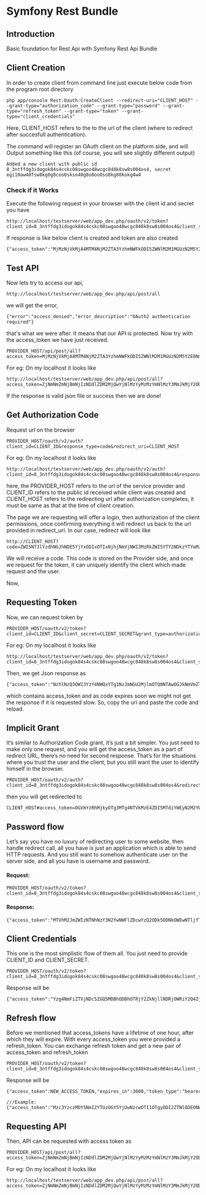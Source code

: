 # Symfony Rest Bundle

## Introduction
Basic foundation for Rest Api with Symfony Rest Api Bundle

## Client Creation
In order to create client from command line just execute below code from the program root directory

```
php app/console Rest:Oauth:CreateClient --redirect-uri="CLIENT_HOST" --grant-type="authorization_code" --grant-type="password" --grant-type="refresh_token" --grant-type="token" --grant-type="client_credentials"
```
Here, CLIENT_HOST refers to the to the url of the client (where to redirect after succesfull authentication).

The command will register an OAuth client on the platform side, and will Output something like this (of course, you will see slightly different output)

```
Added a new client with public id 8_3ntffdg3idogok84s4cskc08swgoo48wcgc848k8sw8s004os4, secret egi10aw40fsw8kg0g8coo0skso40g8o8oo0so8kg80kokg4w4
```

### Check if it Works
Execute the following request in your browser with the client id and secret you have
```
http://localhost/testserver/web/app_dev.php/oauth/v2/token?client_id=8_3ntffdg3idogok84s4cskc08swgoo48wcgc848k8sw8s004os4&client_secret=egi10aw40fsw8kg0g8coo0skso40g8o8oo0so8kg80kokg4w4&grant_type=client_credentials

```

If response is like below client is created and token are also created
```
{"access_token":"MjMzNjVkMjA4MTM4NjM2ZTA3YzhmNWFkODI5ZWNlM2M1MGUzN2M5Y2E0NmZmZWQ3YmY1NzNhM2ExMmM0MzBjOA","expires_in":3600,"token_type":"bearer","scope":null}
```

## Test API
Now lets try to access our api,
```
http://localhost/testserver/web/app_dev.php/api/post/all
```
we will get the error, 
```
{"error":"access_denied","error_description":"OAuth2 authentication required"}
```
that's what we were after. It means that our API is protected. Now try with the access_token we have just received.
```
PROVIDER_HOST/api/post/all?access_token=MjMzNjVkMjA4MTM4NjM2ZTA3YzhmNWFkODI5ZWNlM2M1MGUzN2M5Y2E0NmZmZWQ3YmY1NzNhM2ExMmM0MzBjOA
```
For eg: On my localhost it looks like
```
http://localhost/testserver/web/app_dev.php/api/post/all?access_token=ZjNmNmZmNjBmNjIzNDdlZDM2MjQwYjNlMzYyMzMzYmNlMzY3MmJkMjY2ODVhMTA5ZjY4YTE1YWU1MzIxZWU3MA&expires_in=3600&token_type=bearer
```
If the response is valid json file or success then we are done!

## Get Authorization Code
Request url on the browser
```
PROVIDER_HOST/oauth/v2/auth?client_id=CLIENT_ID&response_type=code&redirect_uri=CLIENT_HOST
```
For eg: On my localhost it looks like
```
http://localhost/testserver/web/app_dev.php/oauth/v2/auth?client_id=8_3ntffdg3idogok84s4cskc08swgoo48wcgc848k8sw8s004os4&response_type=code&redirect_uri=CLIENT_HOST
```
here, the PROVIDER_HOST refers to the url of the service provider and 
CLIENT_ID refers to the public id received while client was created and
CLIENT_HOST refers to the redirecting url after authorization completes, it must be same as that at the time of client creation.

The page we are requesting will offer a login, then authorization of the client permissions, once confirming everything it will redirect us back to the url provided in redirect_url. In our case, redirect will look like
```
http://CLIENT_HOST?code=ZWI5NTJlYzdhNGJhNDE5YjYxODIxOTIxNjhjNmVjNWI3MzRkZWI5YTY2NDkzYTYwMzJmNTg1NTEyOGIxMzQwOQ
```
We will receive a code. This code is stored on the Provider side, and once we request for the token, it can uniquely identify the client which made request and the user.

Now,
## Requesting Token
Now, we can request token by 
```
PROVIDER_HOST/oauth/v2/token?client_id=CLIENT_ID&client_secret=CLIENT_SECRET&grant_type=authorization_code&redirect_uri=CLIENT_HOST&code=CODE
```
For eg: On my localhost it looks like
```
http://localhost/testserver/web/app_dev.php/oauth/v2/token?client_id=8_3ntffdg3idogok84s4cskc08swgoo48wcgc848k8sw8s004os4&client_secret=egi10aw40fsw8kg0g8coo0skso40g8o8oo0so8kg80kokg4w4&grant_type=authorization_code&redirect_uri=CLIENT_HOST&code=ZWI5NTJlYzdhNGJhNDE5YjYxODIxOTIxNjhjNmVjNWI3MzRkZWI5YTY2NDkzYTYwMzJmNTg1NTEyOGIxMzQwOQ
```

Then, we get Json response as 
```
{"access_token":"NzhlNzQ3OWI3YzY4NWQxYTg1NzJmNGU2MjlmOTQ0NTAwOGJkNmVmZTNkYjc3MjMxZjU3ZTAxMWE3OTE0YWVlOA","expires_in":3600,"token_type":"bearer","scope":null,"refresh_token":"ZDAwMmFjOGM5NjM2ZTZiNzcxMTQwYzBhN2Q1ZDAxMjVlZmJiMDY2NzNlNWZiOWQ0ZjYyYTg4Yjg5MzcxOGJjOA"}
```
which contains access_token and as code expires soon we might not get the response if it is requested slow. So, copy the uri and paste the code and reload.

## Implicit Grant
It’s similar to Authorization Code grant, it’s just a bit simpler. You just need to make only one request, and you will get the access_token as a part of redirect URL, there’s no need for second response. That’s for the situations where you trust the user and the client, but you still want the user to identify himself in the browser.
```
PROVIDER_HOST/oauth/v2/auth?client_id=8_3ntffdg3idogok84s4cskc08swgoo48wcgc848k8sw8s004os4&redirect_uri=CLIENT_HOST&response_type=token
```
then you will get redirected to
```
CLIENT_HOST#access_token=OGVmYzRhMjkyOTg3MTg4NTVkMzE4ZDI5MTdiYWEyN2M2YWM1MjQ0MjcxMTc0Yjc4MmMzNzc0NjVlYzcyYmNhOA&expires_in=3600&token_type=bearer
```

## Password flow
Let’s say you have no luxury of redirecting user to some website, then handle redirect call, all you have is just an application which is able to send HTTP requests. And you still want to somehow authenticate user on the server side, and all you have is username and password.

#### Request:
```
PROVIDER_HOST/oauth/v2/token?client_id=8_3ntffdg3idogok84s4cskc08swgoo48wcgc848k8sw8s004os4&client_secret=egi10aw40fsw8kg0g8coo0skso40g8o8oo0so8kg80kokg4w4&grant_type=password&username=USER_USERNAME&password=USER_PASSWORD
```
#### Response:
```
{"access_token":"MTVhM2JmZWIzNTNhNzY3N2YwNWFlZDcwYzQ2ODk5ODNkOWEwNTljYTRkNjQwNTBlZWEwYzc5MjMzOTVhNjVlZQ","expires_in":3600,"token_type":"bearer","scope":null,"refresh_token":"ZDQxM2Q1YjU2OTNlZjVjOTU0YTk0M2U2NmRkY2Y0NzlkMjQ3MDY3Y2Q2YmM0ODE2MTA0MzhiY2YyYjYzNjU3Mw"}
```

## Client Credentials
This one is the most simplistic flow of them all. You just need to provide CLIENT_ID and CLIENT_SECRET.
```
PROVIDER_HOST/oauth/v2/token?client_id=8_3ntffdg3idogok84s4cskc08swgoo48wcgc848k8sw8s004os4&client_secret=egi10aw40fsw8kg0g8coo0skso40g8o8oo0so8kg80kokg4w4&grant_type=client_credentials
```
Response will be
```
{"access_token":"Yzg4NmFiZTVjNDc5ZGQ5MDBhODBhOTRjY2ZkNjllNDRjOWRiY2Q4ZjJiNDVjMTY5ZGExNTdkNDRhNjIxMTdlYw","expires_in":3600,"token_type":"bearer","scope":null}
```

## Refresh flow
Before we mentioned that access_tokens have a lifetime of one hour, after which they will expire. With every access_token you were provided a refresh_token. You can exchange refresh token and get a new pair of access_token and refresh_token
```
PROVIDER_HOST/oauth/v2/token?client_id=8_3ntffdg3idogok84s4cskc08swgoo48wcgc848k8sw8s004os4&client_secret=egi10aw40fsw8kg0g8coo0skso40g8o8oo0so8kg80kokg4w4&grant_type=refresh_token&refresh_token=ZDQxM2Q1YjU2OTNlZjVjOTU0YTk0M2U2NmRkY2Y0NzlkMjQ3MDY3Y2Q2YmM0ODE2MTA0MzhiY2YyYjYzNjU3Mw
```
Response will be
```
{"access_token":NEW_ACCESS_TOKEN,"expires_in":3600,"token_type":"bearer","scope":"user","refresh_token":"NEW_REFRESH_TOKEN"}

///Example:
{"access_token":"Mzc3YzczMDY5NmI2YTUzOGY5YjUwNzcwOTI1OTgyODI2ZTNlODE0NWM4OTM1NDdkNjgxMmYwNWQ2MGMyNGViNg","expires_in":3600,"token_type":"bearer","scope":null,"refresh_token":"NjIxOWMzY2FmNWRhYmM0ZGVhZjVkNThjNGQ1MTM3NjQzNzc5MjYxY2JjZWI1ZjMyYTdmMDBiMDFjMjQ1NDQ3OQ"}
```

## Requesting API
Then, API can be requested with access token as
```
PROVIDER_HOST/api/post/all?access_token=ZjNmNmZmNjBmNjIzNDdlZDM2MjQwYjNlMzYyMzMzYmNlMzY3MmJkMjY2ODVhMTA5ZjY4YTE1YWU1MzIxZWU3MA&expires_in=3600&token_type=bearer
```
For eg: On my localhost it looks like
```
http://localhost/testserver/web/app_dev.php/api/post/all?access_token=ZjNmNmZmNjBmNjIzNDdlZDM2MjQwYjNlMzYyMzMzYmNlMzY3MmJkMjY2ODVhMTA5ZjY4YTE1YWU1MzIxZWU3MA&expires_in=3600&token_type=bearer
```